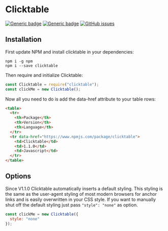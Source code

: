 <p align="center">

# Clicktable  <br>
[![Generic badge](https://img.shields.io/badge/VERSION-1.1-<COLOR>.svg)](https://shields.io/)
[![Generic badge](https://img.shields.io/badge/LICENSE-MIT-green.svg)](https://shields.io/)
[![GitHub issues](https://img.shields.io/github/issues/Naereen/StrapDown.js.svg)](https://GitHub.com/Naereen/StrapDown.js/issues/)

</p>

## Installation
First update NPM and install clicktable in your dependencies:
```
npm i -g npm
npm i --save clicktable
```

Then require and initialize Clicktable:
```javascript
const Clicktable = require("clicktable");
const clickMe = new Clicktable();
```

Now all you need to do is add the data-href attribute to your table rows:
```HTML
<table>
  <tr>
    <th>Package</th>
    <th>Version</th>
    <th>Language</th>
  </tr>
  <tr data-href="https://www.npmjs.com/package/clicktable">
    <td>Clicktable</td>
    <td>1.1.0</td>
    <td>Javascript</td>
  </tr>
</table>
```

## Options

Since V1.1.0 Clicktable automatically inserts a default styling. This styling is the same as the user-agent styling of most modern browsers for anchor links and is easily overwritten in your CSS style. If you want to manually shut off the default styling just pass `"style": "none"` as option.
```javascript
const clickMe = new Clicktable({
  style: "none"
});
```
